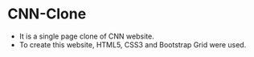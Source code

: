# CNN-Clone  

- It is a single page clone of CNN website.  
- To create this website, HTML5, CSS3 and Bootstrap Grid were used.  




